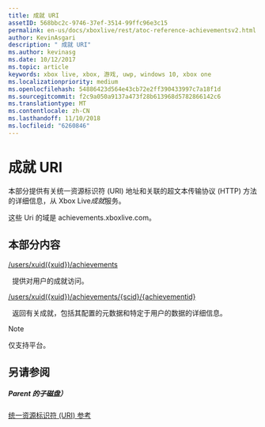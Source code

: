 ```yaml
---
title: 成就 URI
assetID: 568bbc2c-9746-37ef-3514-99ffc96e3c15
permalink: en-us/docs/xboxlive/rest/atoc-reference-achievementsv2.html
author: KevinAsgari
description: " 成就 URI"
ms.author: kevinasg
ms.date: 10/12/2017
ms.topic: article
keywords: xbox live, xbox, 游戏, uwp, windows 10, xbox one
ms.localizationpriority: medium
ms.openlocfilehash: 54886423d564e43cb72e2ff390433997c7a18f1d
ms.sourcegitcommit: f2c9a050a9137a473f28b613968d5782866142c6
ms.translationtype: MT
ms.contentlocale: zh-CN
ms.lasthandoff: 11/10/2018
ms.locfileid: "6260846"
---
```

# <a name="achievements-uris"></a>成就 URI

本部分提供有关统一资源标识符 (URI) 地址和关联的超文本传输协议 (HTTP) 方法的详细信息，从 Xbox Live*成就*服务。

这些 Uri 的域是 achievements.xboxlive.com。

<a id="ID4EDB"></a>


## <a name="in-this-section"></a>本部分内容

[/users/xuid({xuid})/achievements](uri-achievementsusersxuidachievementsv2.md)

&nbsp;&nbsp;提供对用户的成就访问。

[/users/xuid({xuid})/achievements/{scid}/{achievementid}](uri-usersxuidachievementsscidachievementid.md)

&nbsp;&nbsp;返回有关成就，包括其配置的元数据和特定于用户的数据的详细信息。


> [!NOTE] 
> 仅支持平台。



<a id="ID4EMB"></a>


## <a name="see-also"></a>另请参阅

<a id="ID4EOB"></a>


##### <a name="parent"></a>Parent 的子磁盘）

[统一资源标识符 (URI) 参考](../atoc-xboxlivews-reference-uris.md)
